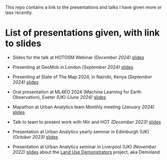 This repo contains a link to the presentations and talks I have given more or less recently.

# List of presentations given, with link to slides

- Slides for the talk at HOTOSM Webinar _(December 2024)_ [slides](https://ciupava.github.io/talks/HOTwebinar_Dec2024/slides.html)

- Presenting at GeoMob in London _(September 2024)_ [slides](https://ciupava.github.io/talks/GeoMobLON_Sep2024/slides.html)

- Presenting at State of The Map 2024, in Nairobi, Kenya _(September 2024)_ [slides](https://ciupava.github.io/talks/SoTM24/slides.html)

- Oral presentation at ML4EO 2024 (Machine Learning for Earth Observation), Exeter (UK) _(June 2024)_ [slides](https://ciupava.github.io/talks/ml4eo24/slides.html)

- Mapathon at Urban Analytics team Monthly meeting _(January 2024)_ [slides](https://ciupava.github.io/talks/mapathon_Jan2024/slides.html)

- Talk to team to present work with fAIr and HOT _(December 2023)_ [slides](https://ciupava.github.io/talks/team_call_Dec2023_fAIr/slides.html)

- Presentation at Urban Analytics yearly seminar in Edimburgh (UK) _(October 2023)_ [slides]()

- Presentation at Urban Analytics seminar in Liverpool (UK) _(November 2022)_ [slides](https://ciupava.github.io/talks/UA20_Liverpool/slides.html) about the [Land Use Demonstrators](https://urban-analytics-technology-platform.github.io/demoland-project/) project, aka Demoland

